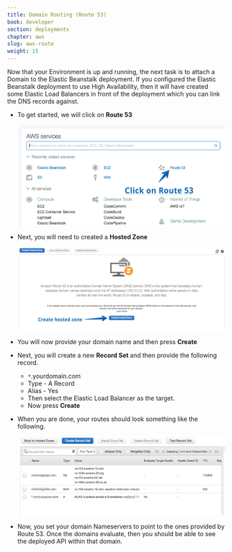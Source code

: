 ```yaml
---
title: Domain Routing (Route 53)
book: developer
section: deployments
chapter: aws
slug: aws-route
weight: 15
---
```

Now that your Environment is up and running, the next task is to attach a Domain to the Elastic Beanstalk deployment. If you configured the Elastic Beanstalk deployment to use High Availability, then it will have created some Elastic Load Balancers in front of the deployment which you can link the DNS records against.

  - To get started, we will click on **Route 53**

    <img src="/assets/img/developer/deployments/aws/route53.png" />

  - Next, you will need to created a **Hosted Zone**

    <img src="/assets/img/developer/deployments/aws/hostzone.png" />

  - You will now provide your domain name and then press **Create**
  - Next, you will create a new **Record Set** and then provide the following record.
    - ```*```.yourdomain.com
    - Type - A Record
    - Alias - Yes
    - Then select the Elastic Load Balancer as the target.
    - Now press **Create**
  - When you are done, your routes should look something like the following.

    <img src="/assets/img/developer/deployments/aws/routesetup.png" />

  - Now, you set your domain Nameservers to point to the ones provided by Route 53. Once the domains evaluate, then you should be able to see the deployed API within that domain.
